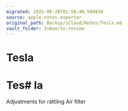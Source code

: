 ```yaml
---
migrated: 2025-09-20T01:58:40.509834
source: apple-notes-exporter
original_path: Backup/iCloud/Notes/Tesla.md
vault_folder: Inbox/to-review
---
```

# Tesla

# Tes# la

Adjustments for rattling 
Air filter
